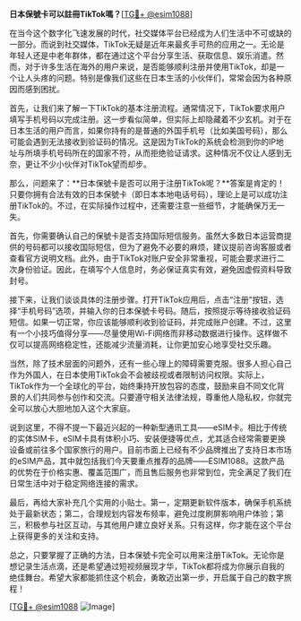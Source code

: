 **日本保號卡可以註冊TikTok嗎？**[[TG💪+ @esim1088](https://t.me/s/esim1088)]

在当今这个数字化飞速发展的时代，社交媒体平台已经成为人们生活中不可或缺的一部分。而说到社交媒体，TikTok无疑是近年来最炙手可热的应用之一。无论是年轻人还是中老年群体，都在通过这个平台分享生活、获取信息、娱乐消遣。然而，对于许多生活在海外的用户来说，是否能够顺利注册并使用TikTok，却是一个让人头疼的问题。特别是像我们这些在日本生活的小伙伴们，常常会因为各种原因而感到困扰。

首先，让我们来了解一下TikTok的基本注册流程。通常情况下，TikTok要求用户填写手机号码以完成注册。这一步看似简单，但实际上却隐藏着不少玄机。对于在日本生活的用户而言，如果你持有的是普通的外国手机号（比如美国号码），那么可能会遇到无法接收到验证码的情况。这是因为TikTok的系统会检测到你的IP地址与所填手机号码所在的国家不符，从而拒绝验证请求。这种情况不仅让人感到无奈，更让不少小伙伴对TikTok望而却步。

那么，问题来了：**日本保號卡是否可以用于注册TikTok呢？**答案是肯定的！只要你拥有合法有效的日本保號卡（即日本本地电话号码），理论上是可以成功注册TikTok的。不过，在实际操作过程中，还需要注意一些细节，才能确保万无一失。

首先，你需要确认自己的保號卡是否支持国际短信服务。虽然大多数日本运营商提供的号码都可以接收国际短信，但为了避免不必要的麻烦，建议提前咨询客服或者查看官方说明文档。此外，由于TikTok对账户安全非常重视，可能会要求进行二次身份验证。因此，在填写个人信息时，务必保证真实有效，避免因虚假资料导致封号。

接下来，让我们谈谈具体的注册步骤。打开TikTok应用后，点击“注册”按钮，选择“手机号码”选项，并输入你的日本保號卡号码。随后，按照提示等待接收验证码短信。如果一切正常，你应该能够顺利收到验证码，并完成账户创建。不过，这里有一个小技巧值得分享——尽量使用Wi-Fi网络而非移动数据进行操作。这样做不仅可以提高网络稳定性，还能减少流量消耗，让你更加安心地享受社交乐趣。

当然，除了技术层面的问题外，还有一些心理上的障碍需要克服。很多人担心自己作为外国人，在日本使用TikTok会不会被歧视或者限制访问权限。实际上，TikTok作为一个全球化的平台，始终秉持开放包容的态度，鼓励来自不同文化背景的人们共同参与创作和交流。只要遵守相关法律法规，尊重他人隐私权，你就完全可以放心大胆地加入这个大家庭。

说到这里，不得不提一下最近兴起的一种新型通讯工具——eSIM卡。相比于传统的实体SIM卡，eSIM卡具有体积小巧、安装便捷等优点，尤其适合经常需要更换设备或前往多个国家旅行的用户。目前市面上已经有不少品牌推出了支持日本市场的eSIM产品，其中就包括我们今天要重点推荐的品牌——ESIM1088。这款产品的优势在于价格实惠、覆盖范围广，而且售后服务也非常到位，完全满足了我们在日常生活中对于稳定网络连接的需求。

最后，再给大家补充几个实用的小贴士。第一，定期更新软件版本，确保手机系统处于最新状态；第二，合理规划内容发布频率，避免过度刷屏影响用户体验；第三，积极参与社区互动，与其他用户建立良好关系。只有这样，你才能在这个平台上获得更多的关注和支持。

总之，只要掌握了正确的方法，日本保號卡完全可以用来注册TikTok。无论你是想记录生活点滴，还是希望通过短视频展现才华，TikTok都将成为你展示自我的绝佳舞台。希望大家都能抓住这个机会，勇敢迈出第一步，开启属于自己的数字旅程！

[[TG💪+ @esim1088](https://t.me/s/esim1088) ![Image](https://i.postimg.cc/4NQfJmqS/Snipaste-2025-05-13-00-14-12.png)]